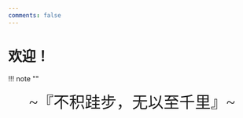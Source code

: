 ```yaml
---
comments: false
---
```


# 欢迎！


!!! note ""
    <font size="6" face='KaiTi'>
        <center>~『不积跬步，无以至千里』~<center>
    </font>
